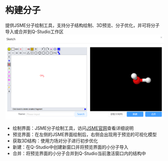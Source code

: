 # 构建分子
提供JSME分子绘制工具，支持分子结构绘制、3D预览、分子优化，并可将分子导入或合并到Q-Studio工作区
![build_crystal](../nested/qstudio_manual_build_molecule.png)

- 绘制界面：JSME分子绘制工具，访问[JSME官网](https://jsme-editor.github.io/help.html)查看详细说明
- 预览界面：在左侧的JSME界面绘制后，右侧会出现用于预览的可视化模型
- 获取3D结构：使用力场对分子进行初步优化
- 新建：在Q-Studio中创建新窗口并将预览界面的小分子导入
- 合并：将预览界面的小分子合并到Q-Studio当前激活窗口内的结构中